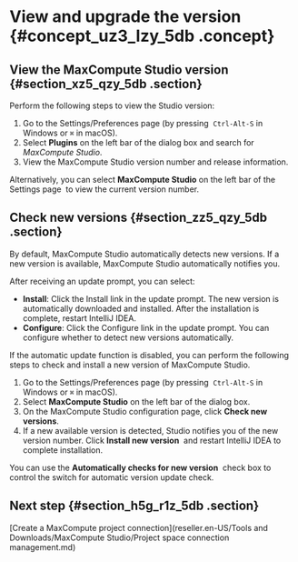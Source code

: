 # View and upgrade the version {#concept_uz3_lzy_5db .concept}

## View the MaxCompute Studio version {#section_xz5_qzy_5db .section}

Perform the following steps to view the Studio version:

1.  Go to the Settings/Preferences page \(by pressing  `Ctrl-Alt-S` in Windows or `⌘` in macOS\).
2.  Select **Plugins** on the left bar of the dialog box and search for *MaxCompute Studio*.
3.  View the MaxCompute Studio version number and release information.

Alternatively, you can select **MaxCompute Studio** on the left bar of the Settings page  to view the current version number.

## Check new versions {#section_zz5_qzy_5db .section}

By default, MaxCompute Studio automatically detects new versions. If a new version is available, MaxCompute Studio automatically notifies you.

After receiving an update prompt, you can select:

-   **Install**: Click the Install link in the update prompt. The new version is automatically downloaded and installed. After the installation is complete, restart IntelliJ IDEA.
-   **Configure**: Click the Configure link in the update prompt. You can configure whether to detect new versions automatically.

If the automatic update function is disabled, you can perform the following steps to check and install a new version of MaxCompute Studio.

1.  Go to the Settings/Preferences page \(by pressing  `Ctrl-Alt-S` in Windows or `⌘` in macOS\).
2.  Select **MaxCompute Studio** on the left bar of the dialog box.
3.  On the MaxCompute Studio configuration page, click **Check new versions**.
4.  If a new available version is detected, Studio notifies you of the new version number. Click **Install new version**  and restart IntelliJ IDEA to complete installation.

You can use the **Automatically checks for new version**  check box to control the switch for automatic version update check.

## Next step {#section_h5g_r1z_5db .section}

[Create a MaxCompute project connection](reseller.en-US/Tools and Downloads/MaxCompute Studio/Project space connection management.md)

